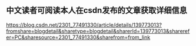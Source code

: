 ## 中文读者可阅读本人在csdn发布的文章获取详细信息
https://blog.csdn.net/2301_77491330/article/details/139773013?fromshare=blogdetail&sharetype=blogdetail&sharerId=139773013&sharerefer=PC&sharesource=2301_77491330&sharefrom=from_link
